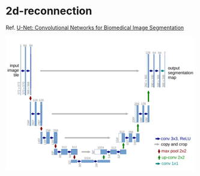 # 2d-reconnection

Ref. [U-Net: Convolutional Networks for Biomedical Image Segmentation](https://arxiv.org/abs/1505.04597)

![](unet.png)